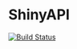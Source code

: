 # ShinyAPI
[![Build Status](https://travis-ci.com/AqsaIftikhar25/ShinyAPI.svg?branch=main)](https://travis-ci.com/AqsaIftikhar25/ShinyAPI)